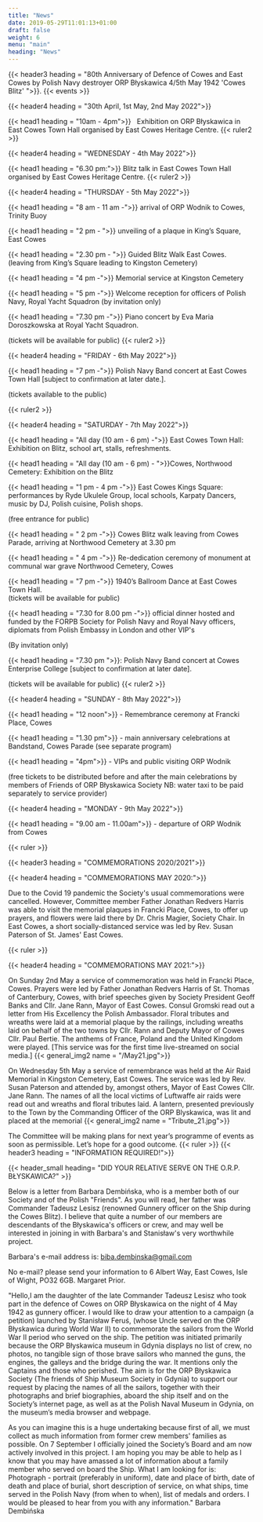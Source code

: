 ```yaml
---
title: "News"
date: 2019-05-29T11:01:13+01:00
draft: false
weight: 6
menu: "main"
heading: "News"
---
```


{{< header3 heading = "80th Anniversary of Defence of Cowes and East Cowes by Polish Navy destroyer ORP Błyskawica 4/5th May 1942 'Cowes Blitz' ">}}. 
{{< events >}}


{{< header4 heading = "30th April, 1st May, 2nd May 2022">}}

{{< head1 heading =  "10am - 4pm">}}  &nbsp; Exhibition on ORP Błyskawica in East Cowes Town Hall organised by East Cowes Heritage Centre. 
{{< ruler2 >}}

{{< header4 heading = "WEDNESDAY - 4th May 2022">}}

{{< head1 heading =  "6.30 pm:">}} Blitz talk in East Cowes Town Hall organised by East Cowes Heritage Centre. 
{{< ruler2 >}}

{{< header4 heading = "THURSDAY - 5th May 2022">}}

{{< head1 heading =  "8 am - 11 am -">}} arrival of ORP Wodnik to Cowes, Trinity Buoy

{{< head1 heading =  "2 pm - ">}} unveiling of a plaque in King’s Square, East Cowes

{{< head1 heading =  "2.30 pm - ">}}  Guided Blitz Walk East Cowes.  
(leaving from King’s Square leading to Kingston Cemetery)

{{< head1 heading =  "4 pm -">}}  Memorial service at Kingston Cemetery

{{< head1 heading =  "5 pm -">}}  Welcome reception for officers of Polish Navy, Royal Yacht Squadron
(by invitation only)

{{< head1 heading =  "7.30 pm -">}} Piano concert by Eva Maria Doroszkowska at Royal Yacht Squadron. 

(tickets will be available for public)
{{< ruler2 >}}

{{< header4 heading = "FRIDAY - 6th May 2022">}}

{{< head1 heading =  "7 pm -">}} Polish Navy Band concert at East Cowes Town Hall
[subject to confirmation at later date.]. 

(tickets available to the public)

{{< ruler2 >}}

{{< header4 heading = "SATURDAY - 7th May 2022">}}

{{< head1 heading =  "All day (10 am - 6 pm) -">}}
East Cowes Town Hall: Exhibition on Blitz, school art, stalls, refreshments.

{{< head1 heading =  "All day (10 am - 6 pm) - ">}}Cowes, Northwood Cemetery: Exhibition on the Blitz

{{< head1 heading =  "1 pm - 4 pm -">}} East Cowes Kings Square:  
performances by Ryde Ukulele Group, local schools, Karpaty Dancers,
music by DJ,
Polish cuisine, Polish shops. 

(free entrance for public)

{{< head1 heading =  " 2 pm -">}}  Cowes Blitz walk leaving from Cowes Parade,
arriving at Northwood Cemetery at 3.30 pm

{{< head1 heading =  " 4 pm -">}} Re-dedication ceremony of monument at communal war grave
Northwood Cemetery, Cowes

{{< head1 heading =  "7 pm -">}}  1940’s Ballroom Dance at East Cowes Town Hall. <br/>
(tickets will be available for public)

{{< head1 heading =  "7.30 for 8.00 pm  -">}} official dinner hosted and funded by the FORPB Society
for Polish Navy and Royal Navy officers,
diplomats from Polish Embassy in London and other VIP's  

(By invitation only)

{{< head1 heading =  "7.30 pm ">}}:  Polish Navy Band concert at Cowes Enterprise College
[subject to confirmation at later date]. 

(tickets will be available for public)
{{< ruler2 >}}

{{< header4 heading = "SUNDAY - 8th May 2022">}}

{{< head1 heading =  "12 noon">}} - Remembrance ceremony at Francki Place, Cowes

{{< head1 heading =  "1.30 pm">}} - main anniversary celebrations at Bandstand, Cowes Parade
(see separate program)

{{< head1 heading = "4pm">}} - VIPs and public visiting ORP Wodnik


(free tickets to be distributed before and after the main celebrations
by members of Friends of ORP Błyskawica Society
NB: water taxi to be paid separately to service provider)

{{< header4 heading = "MONDAY - 9th May 2022">}}

{{< head1 heading =  "9.00 am - 11.00am">}} - departure of ORP Wodnik from Cowes

{{< ruler >}}

{{< header3 heading = "COMMEMORATIONS 2020/2021">}}

{{< header4 heading = "COMMEMORATIONS MAY 2020:">}}

Due to the Covid 19 pandemic the Society's
usual commemorations were cancelled.
However, Committee member Father Jonathan
Redvers Harris was able to visit the memorial
plaques in Francki Place, Cowes, to offer up
prayers, and flowers were laid there by Dr.
Chris Magier, Society Chair.
In East Cowes, a short socially-distanced
service was led by Rev. Susan Paterson of St.
James' East Cowes.


{{< ruler >}}


{{< header4 heading = "COMMEMORATIONS MAY 2021:">}}

On Sunday 2nd May a service of
commemoration was held in Francki Place,
Cowes. Prayers were led by Father Jonathan
Redvers Harris of St. Thomas of Canterbury, Cowes, with brief speeches
given by Society President Geoff Banks and Cllr. Jane Rann, Mayor of
East Cowes. Consul Gromski read out a letter from His Excellency the
Polish Ambassador. Floral tributes and wreaths were laid at a memorial
plaque by the railings, including wreaths laid on behalf of the two towns
by Cllr. Rann and Deputy Mayor of Cowes Cllr. Paul Bertie. The anthems
of France, Poland and the United Kingdom were played. [This service
was for the first time live-streamed on social media.]
{{< general_img2 name = "/May21.jpg">}}

On Wednesday 5th May a service
of remembrance was held at the
Air Raid Memorial in Kingston
Cemetery, East Cowes. The
service was led by Rev. Susan
Paterson and attended by,
amongst others, Mayor of East
Cowes Cllr. Jane Rann. The
names of all the local victims of
Luftwaffe air raids were read out
and wreaths and floral tributes
laid. A lantern, presented
previously to the Town by the
Commanding Officer of the ORP
Blyskawica, was lit and placed at the memorial
{{< general_img2 name = "Tribute_21.jpg">}}


The Committee will be making plans for next year’s programme of events as soon as permissible. Let’s hope for a good outcome.
{{< ruler >}}
{{< header3 heading = "INFORMATION REQUIRED!">}}

 {{< header_small heading= "DID YOUR RELATIVE SERVE ON THE O.R.P. BŁYSKAWICA?" >}}

Below is a letter from Barbara Dembińska, who is a member both of our Society and of the Polish "Friends". As you will read, her father was Commander Tadeusz Lesisz (renowned Gunnery officer on the Ship during the Cowes Blitz). I believe that quite a number of our members are descendants of the Błyskawica's officers or crew, and may well be interested in joining in with Barbara's and Stanisław's very worthwhile project.

Barbara's e-mail address is: biba.dembinska@gmail.com

No e-mail? please send your information to 6 Albert Way, East
Cowes, Isle of Wight, PO32 6GB. Margaret Prior.

 "Hello,I am the daughter of the late Commander Tadeusz Lesisz who took part in the defence of Cowes on ORP Błyskawica on the night of 4 May 1942 as gunnery officer.
I would like to draw your attention to a campaign (a petition) launched by Stanisław Feruś, (whose Uncle served on the ORP Błyskawica during World War II) to commemorate the sailors from the World War II period who served on the ship.
The petition was initiated primarily because the ORP Błyskawica museum in Gdynia displays no list of crew, no photos, no tangible sign of those brave sailors who manned the guns, the engines, the galleys and the bridge during the war. It mentions only the Captains and those who perished.
The aim is for the ORP Błyskawica Society (The friends of Ship Museum Society in Gdynia) to support our request by placing the names of all the sailors, together with their photographs and brief biographies, aboard the ship itself and on the Society’s internet page, as well as at the Polish Naval Museum in Gdynia, on the museum’s media browser and webpage.
 
 As you can imagine this is a huge undertaking because first of all, we must collect as much information from former crew members' families as possible.
On 7 September I officially joined the Society’s Board and am now actively involved in this project.
I am hoping you may be able to help as I know that you may have amassed a lot of information about a family member who served on board the Ship. What I am looking for is:
Photograph - portrait (preferably in uniform), date and place of birth, date of death and place of burial, short description of service, on what ships, time served in the Polish Navy (from when to when), list of medals and orders.
I would be pleased to hear from you with any information." Barbara Dembińska
